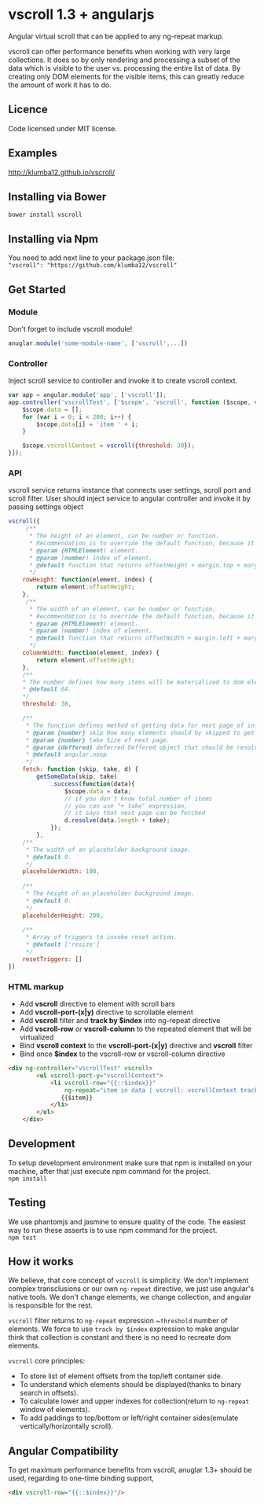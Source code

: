 # vscroll 1.3 + angularjs
Angular virtual scroll that can be applied to any ng-repeat markup.

vscroll can offer performance benefits when working with very large collections. 
It does so by only rendering and processing a subset of the data which is visible to the user vs. processing the entire list of data. 
By creating only DOM elements for the visible items, this can greatly reduce the amount of work it has to do.
## Licence
Code licensed under MIT license.
## Examples
http://klumba12.github.io/vscroll/
## Installing via Bower
`bower install vscroll`
## Installing via Npm
You need to add next line to your package.json file:  
`"vscroll": "https://github.com/klumba12/vscroll"`
## Get Started
### Module
Don't forget to include vscroll module!
```javascript
anuglar.module('some-module-name', ['vscroll',...])
```
### Controller
Inject scroll service to controller and invoke it to create vscroll context.
```javascript
var app = angular.module('app', ['vscroll']);
app.controller('vscrollTest', ['$scope', 'vscroll', function ($scope, vscroll) {
    $scope.data = [];
    for (var i = 0; i < 200; i++) {
	    $scope.data[i] = 'item ' + i;
    }

    $scope.vscrollContext = vscroll({threshold: 30});
}]);
```
### API
vscroll service returns instance that connects user settings, scroll port and scroll filter.
User should inject service to angular controller and invoke it by passing settings object
```javascript
vscroll({
     /**
      * The height of an element, can be number or function. 
      * Recommendation is to override the default function, because it used getComputedStyle internally.
      * @param {HTMLElement) element.
      * @param (number) index of element.
      * @default function that returns offsetHeight + margin.top + margin.bottom.
      */
   	rowHeight: function(element, index) {
   		return element.offsetHeight;
   	},
     /**
      * The width of an element, can be number or function.
      * Recommendation is to override the default function, because it used getComputedStyle internally.
      * @param {HTMLElement) element.
      * @param (number) index of element.
      * @default function that returns offsetWidth + margin.left + margin.right.
      */
   	columnWidth: function(element, index) {
   		return element.offsetHeight;
   	},
	/**
 	* The number defines how many items will be materialized to dom elements.
 	* @default 64.
 	*/
	threshold: 30,

	/**
	 * The function defines method of getting data for next page of infinite scroll.		
	 * @param {number} skip How many elements should by skipped to get next page.
	 * @param {number} take Size of next page.
	 * @param {deffered} deferred Deffered object that should be resolved with total number of items.
	 * @default angular.noop
	 */
	fetch: function (skip, take, d) {
        getSomeData(skip, take)
          	.success(function(data){
               	$scope.data = data;
               	// if you don't know total number of items
               	// you can use "+ take" expression,
               	// it says that next page can be fetched
               	d.resolve(data.length + take);
            });
        },
    /**
     * The width of an placeholder background image.
     * @default 0.
     */
    placeholderWidth: 100,
    
    /**
     * The height of an placeholder background image.
     * @default 0.
     */
    placeholderHeight: 200,
    
    /**
     * Array of triggers to invoke reset action.
     * @default ['resize']
     */
    resetTriggers: []
})
```
### HTML markup
* Add **vscroll** directive to element with scroll bars
* Add **vscroll-port-(x|y)** directive to scrollable element
* Add **vscroll** filter and **track by $index** into ng-repeat directive
* Add **vscroll-row** or **vscroll-column** to the repeated element that will be virtualized
* Bind **vscroll context** to the **vscroll-port-(x|y)** directive and **vscroll** filter
* Bind once **$index** to the vscroll-row or vscroll-column directive
```html
<div ng-controller="vscrollTest" vscroll>
        <ul vscroll-port-y="vscrollContext">
            <li vscroll-row="{{::$index}}" 
            	ng-repeat="item in data | vscroll: vscrollContext track by $index">
               {{$item}}
            </li>            
        </ul>
    </div>
```
## Development
To setup development environment make sure that npm is installed on your machine, after that just execute npm command for the project.  
`npm install`
## Testing
We use phantomjs and jasmine to ensure quality of the code.
The easiest way to run these asserts is to use npm command for the project.  
`npm test`
## How it works
We believe, that core concept of `vscroll` is simplicity.
We don't implement complex transclusions or our own `ng-repeat` directive, we just use angular's native tools.
We don't change elements, we change collection, and angular is responsible for the rest.

`vscroll` filter returns to `ng-repeat` expression ~`threshold` number of elements.
We force to use `track by $index` expression to make angular think that collection is constant and there is no need to recreate dom elements.

`vscroll` core principles:
* To store list of element offsets from the top/left container side.
* To understand which elements should be displayed(thanks to binary search in offsets).
* To calculate lower and upper indexes for collection(return to `ng-repeat` window of elements).
* To add paddings to top/bottom or left/right container sides(emulate vertically/horizontally scroll).

## Angular Compatibility
To get maximum performance benefits from vscroll, anuglar 1.3+ should be used, regarding to one-time binding support,
```html
<div vscroll-row="{{::$index}}"/>
```